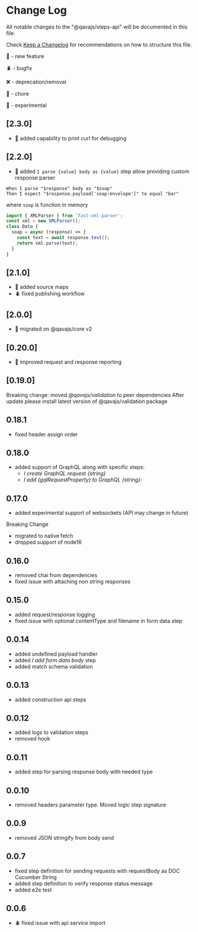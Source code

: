 # Change Log

All notable changes to the "@qavajs/steps-api" will be documented in this file.

Check [Keep a Changelog](http://keepachangelog.com/) for recommendations on how to structure this file.

:rocket: - new feature

:beetle: - bugfix

:x: - deprecation/removal

:pencil: - chore 

:microscope: - experimental

## [2.3.0]
- :rocket: added capability to print curl for debugging

## [2.2.0]
- :rocket: added `I parse {value} body as {value}` step allow providing custom response parser
```gherkin
When I parse "$response" body as "$soap"
Then I expect "$response.payload['soap:envelope']" to equal "bar"
```
where `soap` is function in memory
```typescript
import { XMLParser } from 'fast-xml-parser';
const xml = new XMLParser();
class Data {
  soap = async (response) => {
    const text = await response.text();
    return xml.parse(text);
  }
}
```

## [2.1.0]
- :rocket: added source maps
- :beetle: fixed publishing workflow

## [2.0.0]
- :rocket: migrated on @qavajs/core v2

## [0.20.0]
- :rocket: improved request and response reporting

## [0.19.0]
Breaking change: moved _@qavajs/validation_ to peer dependencies
After update please install latest version of @qavajs/validation package

## 0.18.1
- fixed header assign order

## 0.18.0
- added support of GraphQL along with specific steps:
  - _I create GraphQL request {string}_
  - _I add {gqlRequestProperty} to GraphQL {string}:_

## 0.17.0
- added experimental support of websockets (API may change in future)

Breaking Change
- migrated to native fetch
- dropped support of node16

## 0.16.0
- removed chai from dependencies
- fixed issue with attaching non string responses

## 0.15.0
- added request/response logging
- fixed issue with optional contentType and filename in form data step

## 0.0.14
- added undefined payload handler
- added _I add form data body_ step
- added match schema validation
  
## 0.0.13
- added construction api steps

## 0.0.12
- added logs to validation steps
- removed hook

## 0.0.11
- added step for parsing response body with needed type

## 0.0.10
- removed headers parameter type. Moved logic step signature

## 0.0.9
- removed JSON stringify from body send

## 0.0.7
- fixed step definition for sending requests with requestBody as DOC Cucumber String 
- added step definition to verify response status message
- added e2e test

## 0.0.6
- :beetle: fixed issue with api service import
